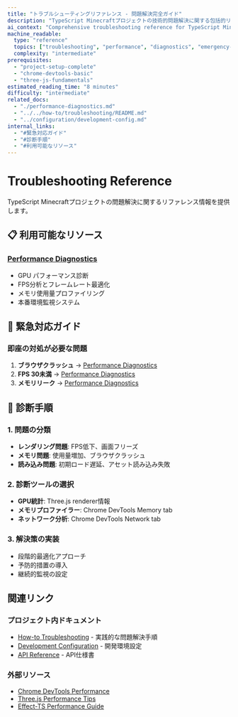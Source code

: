 ```yaml
---
title: "トラブルシューティングリファレンス - 問題解決完全ガイド"
description: "TypeScript Minecraftプロジェクトの技術的問題解決に関する包括的リファレンス。パフォーマンス診断、緊急対応手順、診断ツール活用法。"
ai_context: "Comprehensive troubleshooting reference for TypeScript Minecraft project performance and technical issues"
machine_readable:
  type: "reference"
  topics: ["troubleshooting", "performance", "diagnostics", "emergency-response"]
  complexity: "intermediate"
prerequisites:
  - "project-setup-complete"
  - "chrome-devtools-basic"
  - "three-js-fundamentals"
estimated_reading_time: "8 minutes"
difficulty: "intermediate"
related_docs:
  - "./performance-diagnostics.md"
  - "../../how-to/troubleshooting/README.md"
  - "../configuration/development-config.md"
internal_links:
  - "#緊急対応ガイド"
  - "#診断手順"
  - "#利用可能なリソース"
---
```


# Troubleshooting Reference

TypeScript Minecraftプロジェクトの問題解決に関するリファレンス情報を提供します。

## 📋 利用可能なリソース

### [Performance Diagnostics](./performance-diagnostics.md)
- GPU パフォーマンス診断
- FPS分析とフレームレート最適化
- メモリ使用量プロファイリング
- 本番環境監視システム

## 🚨 緊急対応ガイド

### 即座の対処が必要な問題
1. **ブラウザクラッシュ** → [Performance Diagnostics](./performance-diagnostics.md#メモリ使用量診断)
2. **FPS 30未満** → [Performance Diagnostics](./performance-diagnostics.md#レンダリングパフォーマンス診断)
3. **メモリリーク** → [Performance Diagnostics](./performance-diagnostics.md#実践的解決パターン集)

## 🔧 診断手順

### 1. 問題の分類
- **レンダリング問題**: FPS低下、画面フリーズ
- **メモリ問題**: 使用量増加、ブラウザクラッシュ
- **読み込み問題**: 初期ロード遅延、アセット読み込み失敗

### 2. 診断ツールの選択
- **GPU統計**: Three.js renderer情報
- **メモリプロファイラー**: Chrome DevTools Memory tab
- **ネットワーク分析**: Chrome DevTools Network tab

### 3. 解決策の実装
- 段階的最適化アプローチ
- 予防的措置の導入
- 継続的監視の設定

## 関連リンク

### プロジェクト内ドキュメント
- [How-to Troubleshooting](../../how-to/troubleshooting/README.md) - 実践的な問題解決手順
- [Development Configuration](../configuration/development-config.md) - 開発環境設定
- [API Reference](../api/README.md) - API仕様書

### 外部リソース
- [Chrome DevTools Performance](https://developers.google.com/web/tools/chrome-devtools/performance)
- [Three.js Performance Tips](https://threejs.org/docs/index.html#manual/en/introduction/Performance-tips)
- [Effect-TS Performance Guide](https://effect.website/docs/performance)